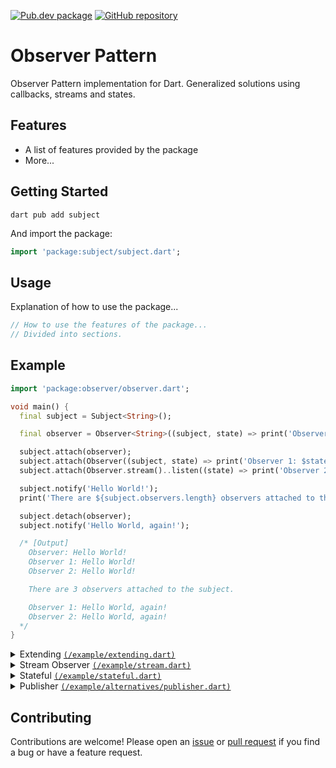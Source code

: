 [![Pub.dev package](https://img.shields.io/badge/pub.dev-package__name-blue)](https://pub.dev/packages/subject)
[![GitHub repository](https://img.shields.io/badge/GitHub-Subject--dart-blue?logo=github)](https://github.com/DrafaKiller/Subject-dart)

# Observer Pattern

Observer Pattern implementation for Dart. Generalized solutions using callbacks, streams and states.

## Features

- A list of features provided by the package
- More...

## Getting Started 

```
dart pub add subject
```

And import the package:

```dart
import 'package:subject/subject.dart';
```

## Usage

Explanation of how to use the package...

```dart
// How to use the features of the package...
// Divided into sections.
```

## Example

```dart
import 'package:observer/observer.dart';

void main() {
  final subject = Subject<String>();

  final observer = Observer<String>((subject, state) => print('Observer: $state'));

  subject.attach(observer);
  subject.attach(Observer((subject, state) => print('Observer 1: $state')));
  subject.attach(Observer.stream()..listen((state) => print('Observer 2: $state')));

  subject.notify('Hello World!');
  print('There are ${subject.observers.length} observers attached to the subject.');

  subject.detach(observer);
  subject.notify('Hello World, again!');

  /* [Output]
    Observer: Hello World!
    Observer 1: Hello World!
    Observer 2: Hello World!

    There are 3 observers attached to the subject.

    Observer 1: Hello World, again!
    Observer 2: Hello World, again!
  */
}
```

<details>
  <summary>Extending <a href="https://github.com/DrafaKiller/ObserverPattern-dart/blob/main/example/extending.dart"><code>(/example/extending.dart)</code></a></summary>
    
  ```dart
import 'package:observer/observer.dart';

class User extends Subject<String> {
  final String name;

  User(this.name);
  
  void say(String message) {
    print(message);
    notify(message);
  }
}

class UserObserver with Observer<String> {
  @override
  void update(Subject<String> subject, String message) {
    if (subject is! User) return;
    print('${ subject.name } says "$message"');
  }
}

void main() {
  final user = User('John');
  user.attach(UserObserver());

  user.say('Hello World!');

  /* [Output]
    Hello World!
    John says "Hello World!"
  */
}
  ```
</details>

<details>
  <summary>Stream Observer <a href="https://github.com/DrafaKiller/ObserverPattern-dart/blob/main/example/stream.dart"><code>(/example/stream.dart)</code></a></summary>
    
  ```dart
import 'package:observer/observer.dart';

void main() {
  final subject = Subject<String>();
  
  final observer = Observer.stream<String>();
  observer.listen((message) => print('Observer: "$message"'));
  
  subject.attach(observer);
  subject.notify('Hello World!');

  /* [Output]
    Observer: "Hello World!"
  */
}
  ```
</details>

<details>
  <summary>Stateful <a href="https://github.com/DrafaKiller/ObserverPattern-dart/blob/main/example/stateful.dart"><code>(/example/stateful.dart)</code></a></summary>
    
  ```dart
import 'package:observer/observer.dart';

/* -= Stateful - Subject =- */

void statefulSubject() {
  final subject = StatefulSubject<String>(notifyOnAttach: true);

  subject.notify('Hello World!');
  subject.attach(Observer((subject, state) => print('Observer: "$state"')));

  print('The state is "${ subject.state }"');

  /* [Output]
    Observer: "Hello World!"
    The state is "Hello World!"
  */
}

/* -= Stateful - Observer =- */

void statefulObserver() {
  final subject = Subject<String>();

  final stateful = StatefulObserver<String>();
  subject.attach(stateful);

  subject.notify('Hello World!');
  print('The state is "${ stateful.state }"');

  /* [Output]
    The state is "Hello World!"
  */
}

void main() {
  print('[Stateful Subject]');
  statefulSubject();

  print('');
  print('[Stateful Observer]');
  statefulObserver();
}
  ```
</details>

<details>
  <summary>Publisher <a href="https://github.com/DrafaKiller/ObserverPattern-dart/blob/main/example/alternatives/publisher.dart"><code>(/example/alternatives/publisher.dart)</code></a></summary>
    
  ```dart
import 'package:observer/publisher.dart';

void main() {
  final publisher = Publisher<String>();

  final subscriber = Subscriber<String>((subject, message) => print('Callback: "$message"'));
  publisher.subscribe(subscriber);
  publisher.subscribe(Subscriber<String>()..listen((message) => print('Stream: "$message"')));

  publisher.publish('Hello World!');

  print('There are ${ publisher.subscribers.length } subscribers attached to the publisher.');

  subscriber.cancel();
  publisher.publish('Hello World, again!');

  /* [Output]
    Callback: "Hello World!"
    Stream: "Hello World!"

    There are 2 subscribers attached to the publisher.

    Stream: "Hello World, again!"
  */
}
  ```
</details>


## Contributing

Contributions are welcome! Please open an [issue](https://github.com/DrafaKiller/ObserverPattern-dart/issues) or [pull request](https://github.com/DrafaKiller/ObserverPattern-dart/pulls) if you find a bug or have a feature request.
